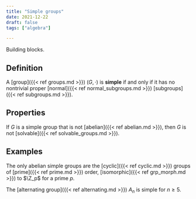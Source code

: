 ```yaml
---
title: "Simple groups"
date: 2021-12-22
draft: false
tags: ["algebra"]

---
```


Building blocks.
 
## Definition
 A [group]({{< ref groups.md >}}) $(G, \cdot)$ is **simple** if and only if it has no nontrivial proper [normal]({{< ref normal_subgroups.md >}}) [subgroups]({{< ref subgroups.md >}}).

## Properties
 If $G$ is a simple group that is not [abelian]({{< ref abelian.md >}}), then $G$ is not [solvable]({{< ref solvable_groups.md >}}).

## Examples
 The only abelian simple groups are the [cyclic]({{< ref cyclic.md >}}) groups of [prime]({{< ref prime.md >}}) order, [isomorphic]({{< ref grp_morph.md >}}) to $\Z_p$ for a prime $p$.
 
 The [alternating group]({{< ref alternating.md >}}) $A_n$ is simple for $n \geq 5$.